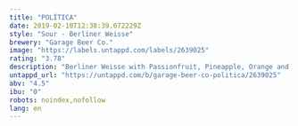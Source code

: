 ```yaml
---
title: "POLÍTICA"
date: 2019-02-10T12:38:39.072229Z
style: "Sour - Berliner Weisse"
brewery: "Garage Beer Co."
image: "https://labels.untappd.com/labels/2639025"
rating: "3.78"
description: "Berliner Weisse with Passionfruit, Pineapple, Orange and Mango."
untappd_url: "https://untappd.com/b/garage-beer-co-politica/2639025"
abv: "4.5"
ibu: "0"
robots: noindex,nofollow
lang: en
---
```

